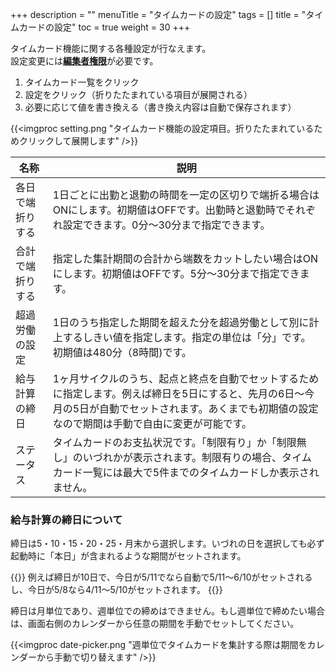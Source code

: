 +++
description = ""
menuTitle = "タイムカードの設定"
tags = []
title = "タイムカードの設定"
toc = true
weight = 30
+++

タイムカード機能に関する各種設定が行なえます。  
設定変更には[**編集者権限**](/org/staff/)が必要です。

1. タイムカード一覧をクリック
1. 設定をクリック（折りたたまれている項目が展開される）
1. 必要に応じて値を書き換える（書き換え内容は自動で保存されます）

{{<imgproc setting.png "タイムカード機能の設定項目。折りたたまれているためクリックして展開します" />}}

|名称|説明|
|---|---|
|各日で端折りする|1日ごとに出勤と退勤の時間を一定の区切りで端折る場合はONにします。初期値はOFFです。出勤時と退勤時でそれぞれ設定できます。0分〜30分まで指定できます。|
|合計で端折りする|指定した集計期間の合計から端数をカットしたい場合はONにします。初期値はOFFです。5分〜30分まで指定できます。|
|超過労働の設定|1日のうち指定した期間を超えた分を超過労働として別に計上するしきい値を指定します。指定の単位は「分」です。初期値は480分（8時間)です。|
|給与計算の締日|1ヶ月サイクルのうち、起点と終点を自動でセットするために指定します。例えば締日を5日にすると、先月の6日〜今月の5日が自動でセットされます。あくまでも初期値の設定なので期間は手動で自由に変更が可能です。|
|ステータス|タイムカードのお支払状況です。「制限有り」か「制限無し」のいづれかが表示されます。制限有りの場合、タイムカード一覧には最大で5件までのタイムカードしか表示されません。|

### 給与計算の締日について

締日は5・10・15・20・25・月末から選択します。いづれの日を選択しても必ず起動時に「本日」が含まれるような期間がセットされます。  

{{<alice pos="left" icon="default">}}
例えば締日が10日で、今日が5/11でなら自動で5/11〜6/10がセットされるし、今日が5/8なら4/11〜5/10がセットされます。
{{</alice>}}

締日は月単位であり、週単位での締めはできません。もし週単位で締めたい場合は、画面右側のカレンダーから任意の期間を手動でセットしてください。

{{<imgproc date-picker.png "週単位でタイムカードを集計する際は期間をカレンダーから手動で切り替えます" />}}
